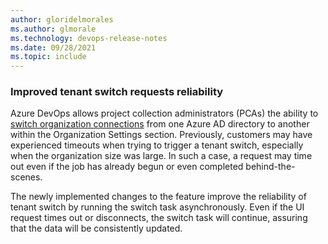 ```yaml
---
author: gloridelmorales
ms.author: glmorale
ms.technology: devops-release-notes
ms.date: 09/28/2021
ms.topic: include
---
```

### Improved tenant switch requests reliability

Azure DevOps allows project collection administrators (PCAs) the ability to [switch organization connections](https://docs.microsoft.com/azure/devops/organizations/accounts/change-azure-ad-connection?view=azure-devops) from one Azure AD directory to another within the Organization Settings section. Previously, customers may have experienced timeouts when trying to trigger a tenant switch, especially when the organization size was large. In such a case, a request may time out even if the job has already begun or even completed behind-the-scenes.

The newly implemented changes to the feature improve the reliability of tenant switch by running the switch task asynchronously. Even if the UI request times out or disconnects, the switch task will continue, assuring that the data will be consistently updated.